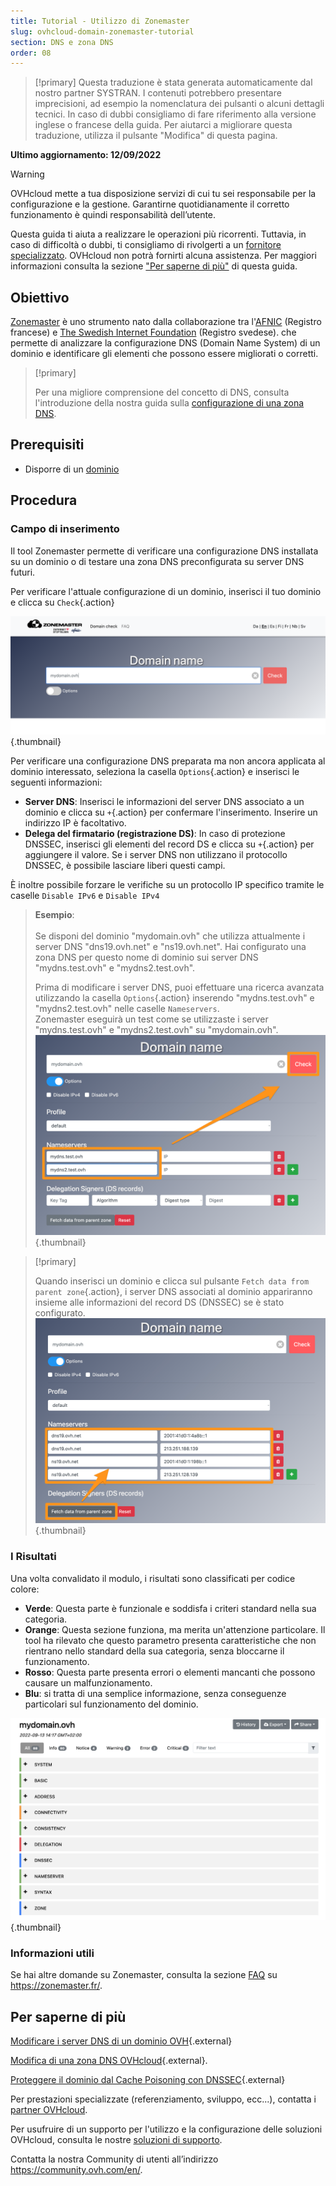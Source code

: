 ```yaml
---
title: Tutorial - Utilizzo di Zonemaster
slug: ovhcloud-domain-zonemaster-tutorial
section: DNS e zona DNS
order: 08
---
```


> [!primary]
> Questa traduzione è stata generata automaticamente dal nostro partner SYSTRAN. I contenuti potrebbero presentare imprecisioni, ad esempio la nomenclatura dei pulsanti o alcuni dettagli tecnici. In caso di dubbi consigliamo di fare riferimento alla versione inglese o francese della guida. Per aiutarci a migliorare questa traduzione, utilizza il pulsante "Modifica" di questa pagina.
>

**Ultimo aggiornamento: 12/09/2022**

> [!warning]
>
> OVHcloud mette a tua disposizione servizi di cui tu sei responsabile per la configurazione e la gestione. Garantirne quotidianamente il corretto funzionamento è quindi responsabilità dell’utente.
> 
> Questa guida ti aiuta a realizzare le operazioni più ricorrenti. Tuttavia, in caso di difficoltà o dubbi, ti consigliamo di rivolgerti a un [fornitore specializzato](https://partner.ovhcloud.com/it/). OVHcloud non potrà fornirti alcuna assistenza. Per maggiori informazioni consulta la sezione ["Per saperne di più"](#go-further) di questa guida.
> 


## Obiettivo

[Zonemaster](https://zonemaster.fr/) è uno strumento nato dalla collaborazione tra l'[AFNIC](https://www.afnic.fr/) (Registro francese) e [The Swedish Internet Foundation](https://internetstiftelsen.se/en/) (Registro svedese). che permette di analizzare la configurazione DNS (Domain Name System) di un dominio e identificare gli elementi che possono essere migliorati o corretti.

> [!primary]
>
> Per una migliore comprensione del concetto di DNS, consulta l'introduzione della nostra guida sulla [configurazione di una zona DNS](https://docs.ovh.com/it/domains/web_hosting_modifica_la_tua_zona_dns/).

## Prerequisiti

- Disporre di un [dominio](https://www.ovhcloud.com/it/domains/)

## Procedura

### Campo di inserimento

Il tool Zonemaster permette di verificare una configurazione DNS installata su un dominio o di testare una zona DNS preconfigurata su server DNS futuri.

Per verificare l'attuale configurazione di un dominio, inserisci il tuo dominio e clicca su `Check`{.action}

![domini](images/zonemaster01.png){.thumbnail}

Per verificare una configurazione DNS preparata ma non ancora applicata al dominio interessato, seleziona la casella `Options`{.action} e inserisci le seguenti informazioni:

- **Server DNS**: Inserisci le informazioni del server DNS associato a un dominio e clicca su `+`{.action} per confermare l'inserimento. Inserire un indirizzo IP è facoltativo.
- **Delega del firmatario (registrazione DS)**: In caso di protezione DNSSEC, inserisci gli elementi del record DS e clicca su `+`{.action} per aggiungere il valore. Se i server DNS non utilizzano il protocollo DNSSEC, è possibile lasciare liberi questi campi.

È inoltre possibile forzare le verifiche su un protocollo IP specifico tramite le caselle `Disable IPv6` e `Disable IPv4`

> **Esempio**:<br><br> Se disponi del dominio "mydomain.ovh" che utilizza attualmente i server DNS "dns19.ovh.net" e "ns19.ovh.net". Hai configurato una zona DNS per questo nome di dominio sui server DNS "mydns.test.ovh" e "mydns2.test.ovh".<br>
>
> Prima di modificare i server DNS, puoi effettuare una ricerca avanzata utilizzando la casella `Options`{.action} inserendo "mydns.test.ovh" e "mydns2.test.ovh" nelle caselle `Nameservers`.<br>
> Zonemaster eseguirà un test come se utilizzaste i server "mydns.test.ovh" e "mydns2.test.ovh" su "mydomain.ovh".<br>
> ![domini](images/zonemaster02.png){.thumbnail}

> [!primary]
>
> Quando inserisci un dominio e clicca sul pulsante `Fetch data from parent zone`{.action}, i server DNS associati al dominio appariranno insieme alle informazioni del record DS (DNSSEC) se è stato configurato.
> ![domini](images/zonemaster03.png){.thumbnail}


### I Risultati

Una volta convalidato il modulo, i risultati sono classificati per codice colore:

- **Verde**: Questa parte è funzionale e soddisfa i criteri standard nella sua categoria.
- **Orange**: Questa sezione funziona, ma merita un'attenzione particolare. Il tool ha rilevato che questo parametro presenta caratteristiche che non rientrano nello standard della sua categoria, senza bloccarne il funzionamento.
- **Rosso**: Questa parte presenta errori o elementi mancanti che possono causare un malfunzionamento. 
- **Blu**: si tratta di una semplice informazione, senza conseguenze particolari sul funzionamento del dominio.

![domini](images/zonemaster04.png){.thumbnail}

### Informazioni utili

Se hai altre domande su Zonemaster, consulta la sezione [FAQ](https://zonemaster.net/faq) su <https://zonemaster.fr/>.

## Per saperne di più <a name="go-further"></a>

[Modificare i server DNS di un dominio OVH](https://docs.ovh.com/it/domains/web_hosting_gestisci_il_tuo_server_dns/){.external}

[Modifica di una zona DNS OVHcloud](https://docs.ovh.com/it/domains/web_hosting_modifica_la_tua_zona_dns/){.external}.

[Proteggere il dominio dal Cache Poisoning con DNSSEC](https://docs.ovh.com/it/domains/proteggi_il_tuo_dominio_con_dnssec/){.external}

Per prestazioni specializzate (referenziamento, sviluppo, ecc...), contatta i [partner OVHcloud](https://partner.ovhcloud.com/it/).

Per usufruire di un supporto per l'utilizzo e la configurazione delle soluzioni OVHcloud, consulta le nostre [soluzioni di supporto](https://www.ovhcloud.com/it/support-levels/).

Contatta la nostra Community di utenti all’indirizzo <https://community.ovh.com/en/>.
